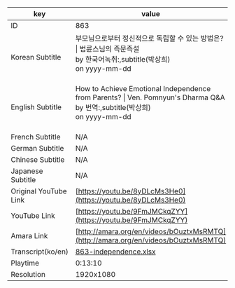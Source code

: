 |  key  |  value  |
|-------|---------|
| ID            | 863 |
| Korean Subtitle | 부모님으로부터 정신적으로 독립할 수 있는 방법은? \| 법륜스님의 즉문즉설<br>by 한국어녹취:,subtitle(박상희)<br>on yyyy-mm-dd<br><br>|
| English Subtitle | How to Achieve Emotional Independence from Parents? \| Ven. Pomnyun's Dharma Q&A<br>by 번역:,subtitle(박상희)<br>on yyyy-mm-dd<br><br>|
| French Subtitle | N/A |
| German Subtitle | N/A |
| Chinese Subtitle | N/A |
| Japanese Subtitle | N/A |
| Original YouTube Link  | [https://youtu.be/8yDLcMs3He0](https://youtu.be/8yDLcMs3He0) |
| YouTube Link  | [https://youtu.be/9FmJMCkqZYY](https://youtu.be/9FmJMCkqZYY) |
| Amara Link    | [http://amara.org/en/videos/bOuztxMsRMTQ](http://amara.org/en/videos/bOuztxMsRMTQ) |
| Transcript(ko/en) | [863-independence.xlsx](https://github.com/jungtosociety/dharma-qna/raw/master/sub/863/863-independence.xlsx) |
| Playtime | 0:13:10 |
| Resolution | 1920x1080|
